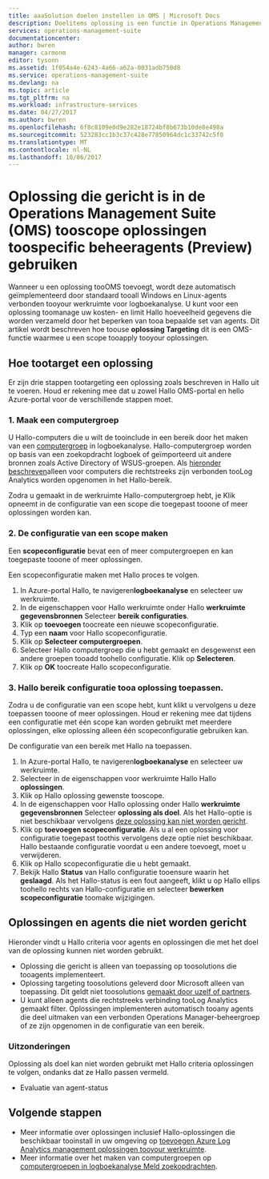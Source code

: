 ```yaml
---
title: aaaSolution doelen instellen in OMS | Microsoft Docs
description: Doelitems oplossing is een functie in Operations Management Suite (OMS) waarmee u toolimit management oplossingen tooa specifieke set van agents.  Dit artikel wordt beschreven hoe een scopeconfiguratie toocreate en tooa oplossing toepassen.
services: operations-management-suite
documentationcenter: 
author: bwren
manager: carmonm
editor: tysonn
ms.assetid: 1f054a4e-6243-4a66-a62a-0031adb750d8
ms.service: operations-management-suite
ms.devlang: na
ms.topic: article
ms.tgt_pltfrm: na
ms.workload: infrastructure-services
ms.date: 04/27/2017
ms.author: bwren
ms.openlocfilehash: 6f8c8109e0d9e282e18724bf8b673b10de8e498a
ms.sourcegitcommit: 523283cc1b3c37c428e77850964dc1c33742c5f0
ms.translationtype: MT
ms.contentlocale: nl-NL
ms.lasthandoff: 10/06/2017
---
```

# <a name="use-solution-targeting-in-operations-management-suite-oms-tooscope-management-solutions-toospecific-agents-preview"></a>Oplossing die gericht is in de Operations Management Suite (OMS) tooscope oplossingen toospecific beheeragents (Preview) gebruiken
Wanneer u een oplossing tooOMS toevoegt, wordt deze automatisch geïmplementeerd door standaard tooall Windows en Linux-agents verbonden tooyour werkruimte voor logboekanalyse.  U kunt voor een oplossing toomanage uw kosten- en limit Hallo hoeveelheid gegevens die worden verzameld door het beperken van tooa bepaalde set van agents.  Dit artikel wordt beschreven hoe toouse **oplossing Targeting** dit is een OMS-functie waarmee u een scope tooapply tooyour oplossingen.

## <a name="how-tootarget-a-solution"></a>Hoe tootarget een oplossing
Er zijn drie stappen tootargeting een oplossing zoals beschreven in Hallo uit te voeren.  Houd er rekening mee dat u zowel Hallo OMS-portal en hello Azure-portal voor de verschillende stappen moet.


### <a name="1-create-a-computer-group"></a>1. Maak een computergroep
U Hallo-computers die u wilt de tooinclude in een bereik door het maken van een [computergroep](../log-analytics/log-analytics-computer-groups.md) in logboekanalyse.  Hallo-computergroep worden op basis van een zoekopdracht logboek of geïmporteerd uit andere bronnen zoals Active Directory of WSUS-groepen. Als [hieronder beschreven](#solutions-and-agents-that-cant-be-targeted)alleen voor computers die rechtstreeks zijn verbonden tooLog Analytics worden opgenomen in het Hallo-bereik.

Zodra u gemaakt in de werkruimte Hallo-computergroep hebt, je Klik opneemt in de configuratie van een scope die toegepast tooone of meer oplossingen worden kan.
 
 
 ### <a name="2-create-a-scope-configuration"></a>2. De configuratie van een scope maken
 Een **scopeconfiguratie** bevat een of meer computergroepen en kan toegepaste tooone of meer oplossingen. 
 
 Een scopeconfiguratie maken met Hallo proces te volgen.  

 1. In Azure-portal Hallo, te navigeren**logboekanalyse** en selecteer uw werkruimte.
 2. In de eigenschappen voor Hallo werkruimte onder Hallo **werkruimte gegevensbronnen** Selecteer **bereik configuraties**.
 3. Klik op **toevoegen** toocreate een nieuwe scopeconfiguratie.
 4. Typ een **naam** voor Hallo scopeconfiguratie.
 5. Klik op **Selecteer computergroepen**.
 6. Selecteer Hallo computergroep die u hebt gemaakt en desgewenst een andere groepen tooadd toohello configuratie.  Klik op **Selecteren**.  
 6. Klik op **OK** toocreate Hallo scopeconfiguratie. 


 ### <a name="3-apply-hello-scope-configuration-tooa-solution"></a>3. Hallo bereik configuratie tooa oplossing toepassen.
Zodra u de configuratie van een scope hebt, kunt klikt u vervolgens u deze toepassen tooone of meer oplossingen.  Houd er rekening mee dat tijdens een configuratie met één scope kan worden gebruikt met meerdere oplossingen, elke oplossing alleen één scopeconfiguratie gebruiken kan.

De configuratie van een bereik met Hallo na toepassen.  

 1. In Azure-portal Hallo, te navigeren**logboekanalyse** en selecteer uw werkruimte.
 2. Selecteer in de eigenschappen voor werkruimte Hallo Hallo **oplossingen**.
 3. Klik op Hallo oplossing gewenste tooscope.
 4. In de eigenschappen voor Hallo oplossing onder Hallo **werkruimte gegevensbronnen** Selecteer **oplossing als doel**.  Als het Hallo-optie is niet beschikbaar vervolgens [deze oplossing kan niet worden gericht](#solutions-and-agents-that-cant-be-targeted).
 5. Klik op **toevoegen scopeconfiguratie**.  Als u al een oplossing voor configuratie toegepast toothis vervolgens deze optie niet beschikbaar.  Hallo bestaande configuratie voordat u een andere toevoegt, moet u verwijderen.
 6. Klik op Hallo scopeconfiguratie die u hebt gemaakt.
 7. Bekijk Hallo **Status** van Hallo configuratie tooensure waarin het **geslaagd**.  Als het Hallo-status is een fout aangeeft, klikt u op Hallo ellips toohello rechts van Hallo-configuratie en selecteer **bewerken scopeconfiguratie** toomake wijzigingen.

## <a name="solutions-and-agents-that-cant-be-targeted"></a>Oplossingen en agents die niet worden gericht
Hieronder vindt u Hallo criteria voor agents en oplossingen die met het doel van de oplossing kunnen niet worden gebruikt.

- Oplossing die gericht is alleen van toepassing op toosolutions die tooagents implementeert.
- Oplossing targeting toosolutions geleverd door Microsoft alleen van toepassing.  Dit geldt niet toosolutions [gemaakt door uzelf of partners](operations-management-suite-solutions-creating.md).
- U kunt alleen agents die rechtstreeks verbinding tooLog Analytics gemaakt filter.  Oplossingen implementeren automatisch tooany agents die deel uitmaken van een verbonden Operations Manager-beheergroep of ze zijn opgenomen in de configuratie van een bereik.

### <a name="exceptions"></a>Uitzonderingen
Oplossing als doel kan niet worden gebruikt met Hallo criteria oplossingen te volgen, ondanks dat ze Hallo passen vermeld.

- Evaluatie van agent-status

## <a name="next-steps"></a>Volgende stappen
- Meer informatie over oplossingen inclusief Hallo-oplossingen die beschikbaar tooinstall in uw omgeving op [toevoegen Azure Log Analytics management oplossingen tooyour werkruimte](../log-analytics/log-analytics-add-solutions.md).
- Meer informatie over het maken van computergroepen op [computergroepen in logboekanalyse Meld zoekopdrachten](../log-analytics/log-analytics-computer-groups.md).